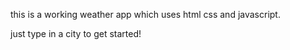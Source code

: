 this is a working weather app which uses html css and javascript.

just type in a city to get started!